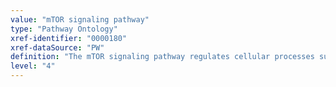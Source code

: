 ```yaml
---
value: "mTOR signaling pathway"
type: "Pathway Ontology"
xref-identifier: "0000180"
xref-dataSource: "PW"
definition: "The mTOR signaling pathway regulates cellular processes such as translation, ribosome biogenesis, cell growth and autophagy and is regulated or responds to growth factors, energy metabolites and/or levels of nutrients."
level: "4"
---
```

